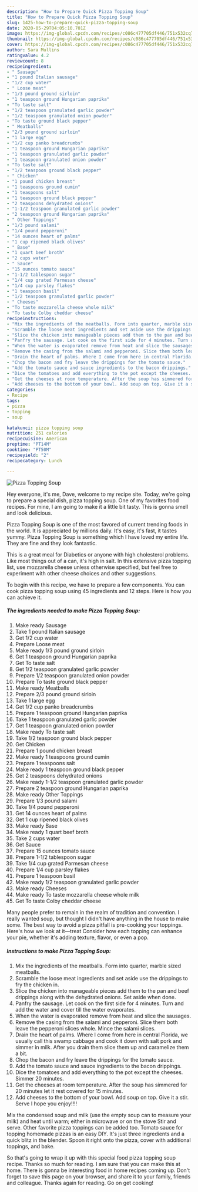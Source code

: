 ```yaml
---
description: "How to Prepare Quick Pizza Topping Soup"
title: "How to Prepare Quick Pizza Topping Soup"
slug: 1425-how-to-prepare-quick-pizza-topping-soup
date: 2020-05-29T04:05:10.701Z
image: https://img-global.cpcdn.com/recipes/c086c477705df446/751x532cq70/pizza-topping-soup-recipe-main-photo.jpg
thumbnail: https://img-global.cpcdn.com/recipes/c086c477705df446/751x532cq70/pizza-topping-soup-recipe-main-photo.jpg
cover: https://img-global.cpcdn.com/recipes/c086c477705df446/751x532cq70/pizza-topping-soup-recipe-main-photo.jpg
author: Sara Mullins
ratingvalue: 4.2
reviewcount: 8
recipeingredient:
- " Sausage"
- "1 pound Italian sausage"
- "1/2 cup water"
- " Loose meat"
- "1/3 pound ground sirloin"
- "1 teaspoon ground Hungarian paprika"
- "To taste salt"
- "1/2 teaspoon granulated garlic powder"
- "1/2 teaspoon granulated onion powder"
- "To taste ground black pepper"
- " Meatballs"
- "2/3 pound ground sirloin"
- "1 large egg"
- "1/2 cup panko breadcrumbs"
- "1 teaspoon ground Hungarian paprika"
- "1 teaspoon granulated garlic powder"
- "1 teaspoon granulated onion powder"
- "To taste salt"
- "1/2 teaspoon ground black pepper"
- " Chicken"
- "1 pound chicken breast"
- "1 teaspoons ground cumin"
- "1 teaspoons salt"
- "1 teaspoon ground black pepper"
- "2 teaspoons dehydrated onions"
- "1-1/2 teaspoon granulated garlic powder"
- "2 teaspoon ground Hungarian paprika"
- " Other Toppings"
- "1/3 pound salami"
- "1/4 pound pepperoni"
- "14 ounces heart of palms"
- "1 cup ripened black olives"
- " Base"
- "1 quart beef broth"
- "2 cups water"
- " Sauce"
- "15 ounces tomato sauce"
- "1-1/2 tablespoon sugar"
- "1/4 cup grated Parmesan cheese"
- "1/4 cup parsley flakes"
- "1 teaspoon basil"
- "1/2 teaspoon granulated garlic powder"
- " Cheeses"
- "To taste mozzarella cheese whole milk"
- "To taste Colby cheddar cheese"
recipeinstructions:
- "Mix the ingredients of the meatballs. Form into quarter, marble sized meatballs."
- "Scramble the loose meat ingredients and set aside use the drippings to fry the chicken in."
- "Slice the chicken into manageable pieces add them to the pan and beef drippings along with the dehydrated onions. Set aside when done."
- "Panfry the sausage. Let cook on the first side for 4 minutes. Turn and add the water and cover till the water evaporates."
- "When the water is evaporated remove from heat and slice the sausages."
- "Remove the casing from the salami and pepperoni. Slice them both leave the pepperoni slices whole. Mince the salami slices."
- "Drain the heart of palms. Where I come from here in central Florida, we usually call this swamp cabbage and cook it down with salt pork and simmer in milk. After you drain them slice them up and caramelize them a bit."
- "Chop the bacon and fry leave the drippings for the tomato sauce."
- "Add the tomato sauce and sauce ingredients to the bacon drippings."
- "Dice the tomatoes and add everything to the pot except the cheeses. Simmer 20 minutes."
- "Get the cheeses at room temperature. After the soup has simmered for 20 minutes let it rest covered for 15 minutes."
- "Add cheeses to the bottom of your bowl. Add soup on top. Give it a stir. Serve I hope you enjoy!!!!"
categories:
- Recipe
tags:
- pizza
- topping
- soup

katakunci: pizza topping soup 
nutrition: 251 calories
recipecuisine: American
preptime: "PT14M"
cooktime: "PT50M"
recipeyield: "2"
recipecategory: Lunch

---
```



![Pizza Topping Soup](https://img-global.cpcdn.com/recipes/c086c477705df446/751x532cq70/pizza-topping-soup-recipe-main-photo.jpg)

Hey everyone, it's me, Dave, welcome to my recipe site. Today, we're going to prepare a special dish, pizza topping soup. One of my favorites food recipes. For mine, I am going to make it a little bit tasty. This is gonna smell and look delicious.

Pizza Topping Soup is one of the most favored of current trending foods in the world. It is appreciated by millions daily. It's easy, it's fast, it tastes yummy. Pizza Topping Soup is something which I have loved my entire life. They are fine and they look fantastic.

This is a great meal for Diabetics or anyone with high cholesterol problems. Like most things out of a can, it&#39;s high in salt. In this extensive pizza topping list, use mozzarella cheese unless otherwise specified, but feel free to experiment with other cheese choices and other suggestions.


To begin with this recipe, we have to prepare a few components. You can cook pizza topping soup using 45 ingredients and 12 steps. Here is how you can achieve it.

<!--inarticleads1-->

##### The ingredients needed to make Pizza Topping Soup:

1. Make ready  Sausage
1. Take 1 pound Italian sausage
1. Get 1/2 cup water
1. Prepare  Loose meat
1. Make ready 1/3 pound ground sirloin
1. Get 1 teaspoon ground Hungarian paprika
1. Get To taste salt
1. Get 1/2 teaspoon granulated garlic powder
1. Prepare 1/2 teaspoon granulated onion powder
1. Prepare To taste ground black pepper
1. Make ready  Meatballs
1. Prepare 2/3 pound ground sirloin
1. Take 1 large egg
1. Get 1/2 cup panko breadcrumbs
1. Prepare 1 teaspoon ground Hungarian paprika
1. Take 1 teaspoon granulated garlic powder
1. Get 1 teaspoon granulated onion powder
1. Make ready To taste salt
1. Take 1/2 teaspoon ground black pepper
1. Get  Chicken
1. Prepare 1 pound chicken breast
1. Make ready 1 teaspoons ground cumin
1. Prepare 1 teaspoons salt
1. Make ready 1 teaspoon ground black pepper
1. Get 2 teaspoons dehydrated onions
1. Make ready 1-1/2 teaspoon granulated garlic powder
1. Prepare 2 teaspoon ground Hungarian paprika
1. Make ready  Other Toppings
1. Prepare 1/3 pound salami
1. Take 1/4 pound pepperoni
1. Get 14 ounces heart of palms
1. Get 1 cup ripened black olives
1. Make ready  Base
1. Make ready 1 quart beef broth
1. Take 2 cups water
1. Get  Sauce
1. Prepare 15 ounces tomato sauce
1. Prepare 1-1/2 tablespoon sugar
1. Take 1/4 cup grated Parmesan cheese
1. Prepare 1/4 cup parsley flakes
1. Prepare 1 teaspoon basil
1. Make ready 1/2 teaspoon granulated garlic powder
1. Make ready  Cheeses
1. Make ready To taste mozzarella cheese whole milk
1. Get To taste Colby cheddar cheese


Many people prefer to remain in the realm of tradition and convention. I really wanted soup, but thought I didn&#39;t have anything in the house to make some. The best way to avoid a pizza pitfall is pre-cooking your toppings. Here&#39;s how we look at it—treat Consider how each topping can enhance your pie, whether it&#39;s adding texture, flavor, or even a pop. 

<!--inarticleads2-->

##### Instructions to make Pizza Topping Soup:

1. Mix the ingredients of the meatballs. Form into quarter, marble sized meatballs.
1. Scramble the loose meat ingredients and set aside use the drippings to fry the chicken in.
1. Slice the chicken into manageable pieces add them to the pan and beef drippings along with the dehydrated onions. Set aside when done.
1. Panfry the sausage. Let cook on the first side for 4 minutes. Turn and add the water and cover till the water evaporates.
1. When the water is evaporated remove from heat and slice the sausages.
1. Remove the casing from the salami and pepperoni. Slice them both leave the pepperoni slices whole. Mince the salami slices.
1. Drain the heart of palms. Where I come from here in central Florida, we usually call this swamp cabbage and cook it down with salt pork and simmer in milk. After you drain them slice them up and caramelize them a bit.
1. Chop the bacon and fry leave the drippings for the tomato sauce.
1. Add the tomato sauce and sauce ingredients to the bacon drippings.
1. Dice the tomatoes and add everything to the pot except the cheeses. Simmer 20 minutes.
1. Get the cheeses at room temperature. After the soup has simmered for 20 minutes let it rest covered for 15 minutes.
1. Add cheeses to the bottom of your bowl. Add soup on top. Give it a stir. Serve I hope you enjoy!!!!


Mix the condensed soup and milk (use the empty soup can to measure your milk) and heat until warm; either in microwave or on the stove Stir and serve. Other favorite pizza toppings can be added too. Tomato sauce for topping homemade pizzas is an easy DIY. It&#39;s just three ingredients and a quick blitz in the blender. Spoon it right onto the pizza, cover with additional toppings, and bake. 

So that's going to wrap it up with this special food pizza topping soup recipe. Thanks so much for reading. I am sure that you can make this at home. There is gonna be interesting food in home recipes coming up. Don't forget to save this page on your browser, and share it to your family, friends and colleague. Thanks again for reading. Go on get cooking!
